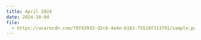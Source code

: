 ```yaml
---
title: April 2024
date: 2024-10-04
file:
  - https://ucarecdn.com/f8f43933-d2cb-4a4e-b163-75518f313791/sample.pdf
---
```

